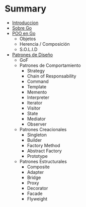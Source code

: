 # Summary

* [Introduccion](README.md)
* [Sobre Go](sobrego.md)
* [POO en Go](poogo/README.md)
  * Objetos
  * Herencia / Composición
  * S.O.L.I.D
* [Patrones de Diseño](patronesdisenio/README.md)
  * GoF
  * Patrones de Comportamiento
    * Strategy
    * Chain of Responsability
    * Command
    * Template
    * Memento
    * Interpreter
    * Iterator
    * Visitor
    * State
    * Mediator
    * Observer
  * Patrones Creacionales
    * Singleton
    * Builder
    * Factory Method
    * Abstract Factory
    * Prototype
  * Patrones Estructurales
    * Composite
    * Adapter
    * Bridge
    * Proxy
    * Decorator
    * Facade
    * Flyweight

